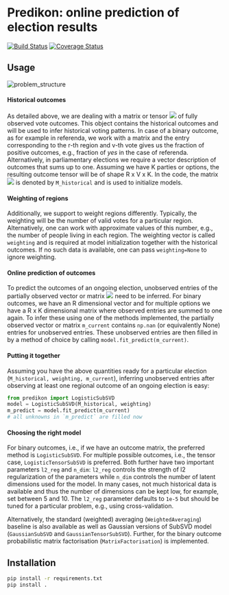 # Predikon: online prediction of election results
[![Build Status](https://travis-ci.com/indy-lab/predikon.svg?branch=master)](https://travis-ci.com/indy-lab/predikon)
[![Coverage Status](https://coveralls.io/repos/github/indy-lab/predikon/badge.svg?branch=master)](https://coveralls.io/github/indy-lab/predikon?branch=master)

## Usage

![problem_structure](https://user-images.githubusercontent.com/7715036/86534364-346d1980-bed8-11ea-8956-439354c87285.png)


#### Historical outcomes
As detailed above, we are dealing with a matrix or tensor
<img src="https://render.githubusercontent.com/render/math?math=Y_V">
of fully observed vote outcomes.
This object contains the historical outcomes and will be used to infer historical
voting patterns.
In case of a binary outcome, as for example in referenda,
we work with a matrix and the entry corresponding to the
r-th region and v-th vote gives us the fraction of positive outcomes, e.g., fraction of _yes_ in the
case of referenda.
Alternatively, in parliamentary elections we require a vector
description of outcomes that sums up to one.
Assuming we have K parties or options, the resulting outcome
tensor will be of shape R x V x K.
In the code, the matrix
<img src="https://render.githubusercontent.com/render/math?math=Y_V">
is denoted by `M_historical` and is used to initialize models.

#### Weighting of regions
Additionally, we support to weight regions differently.
Typically, the weighting will be the number of valid votes for a particular region.
Alternatively, one can work with approximate values of this number, e.g., the number of people
living in each region.
The weighting vector is called `weighting` and is required at model initialization together
with the historical outcomes.
If no such data is available, one can pass `weighting=None` to ignore weighting.


#### Online prediction of outcomes
To predict the outcomes of an ongoing election, unobserved entries of the
partially observed vector or matrix
<img src="https://render.githubusercontent.com/render/math?math=y_{V %2B 1}">
need to be inferred.
For binary outcomes, we have an R dimensional vector and for multiple options we have a R x K
dimensional matrix where observed entries are summed to one again.
To infer these using one of the methods implemented, the partially observed vector or matrix
`m_current` contains `np.nan` (or equivalently None) entries for unobserved entries.
These unobserved entries are then filled in by a method of choice by calling
`model.fit_predict(m_current)`.

#### Putting it together
Assuming you have the above quantities ready for a particular election (`M_historical, weighting, m_current`),
inferring unobserved entries after observing at least one regional outcome of an ongoing election is
easy:
```python
from predikon import LogisticSubSVD
model = LogisticSubSVD(M_historical, weighting)
m_predict = model.fit_predict(m_current)
# all unknowns in `m_predict` are filled now
```

#### Choosing the right model
For binary outcomes, i.e., if we have an outcome matrix, the preferred method is `LogisticSubSVD`.
For multiple possible outcomes, i.e., the tensor case, `LogisticTensorSubSVD` is preferred.
Both further have two important parameters `l2_reg` and `n_dim`:
`l2_reg` controls the strength of l2 regularization of the parameters while
`n_dim` controls the number of latent dimensions used for the model.
In many cases, not much historical data is available and thus the number of dimensions
can be kept low, for example, set between 5 and 10.
The `l2_reg` parameter defaults to `1e-5` but should be tuned for a particular problem, e.g.,
using cross-validation.

Alternatively, the standard (weighted) averaging (`WeightedAveraging`) baseline is also available as well as
Gaussian versions of SubSVD model (`GaussianSubSVD` and `GaussianTensorSubSVD`).
Further, for the binary outcome probabilistic matrix factorisation (`MatrixFactorisation`) is implemented.


## Installation

```bash
pip install -r requirements.txt
pip install .
```

